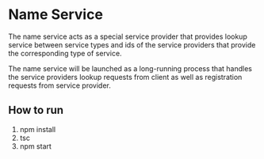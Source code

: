 # Name Service
The name service acts as a special service provider that provides lookup service between service types and ids of the service providers that provide the corresponding type of service. 

The name service will be launched as a long-running process that handles the service providers lookup requests from client as well as registration requests from service provider.


## How to run

1. npm install
2. tsc
3. npm start
